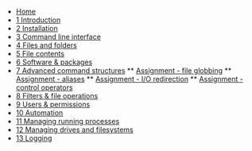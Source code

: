 <!-- docs/_sidebar.md -->
* [Home](/)
* [1 Introduction](./01_introduction/01_course.md)
* [2 Installation](./02_installation/01_course.md)
* [3 Command line interface](./03_commandline/01_course.md)
* [4 Files and folders](./04_filesandfolders/01_course.md)
* [5 File contents](./05_filecontents/01_course.md)
* [6 Software & packages](./06_software/01_course.md)
* [7 Advanced command structures](./07_advancedcommands/01_course.md)
** [Assignment - file globbing](./07_advancedcommands/exercises/file_globbing/99_exercises.md)
** [Assignment - aliases](./07_advancedcommands/exercises/aliases/99_exercises.md)
** [Assignment - I/O redirection](./07_advancedcommands/exercises/io_redirection/99_exercises.md)
** [Assignment - control operators](./07_advancedcommands/exercises/control_operators/99_exercises.md)
* [8 Filters & file operations ](./08_filters/01_course.md)
* [9 Users & permissions](./09_usersandpermissions/01_course.md)
* [10 Automation](./10_automation/01_course.md)
* [11 Managing running processes](./11_managingrunningprocesses/01_course.md)
* [12 Managing drives and filesystems](./12_managingdrivesandfilesystems/01_course.md)
* [13 Logging](./13_Logging/01_course.md)
